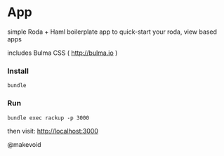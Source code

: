 # App

simple Roda + Haml boilerplate app to quick-start your roda, view based apps

includes Bulma CSS ( http://bulma.io )


### Install

    bundle


### Run


    bundle exec rackup -p 3000


then visit: <http://localhost:3000>


@makevoid
